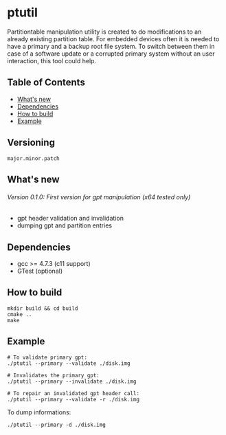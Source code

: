 # ptutil
Partitiontable manipulation utility is created to do modifications to
an already existing partition table. For embedded devices often it is
needed to have a primary and a backup root file system. To switch between
them in case of a software update or a corrupted primary system without an user
interaction, this tool could help.

## Table of Contents
- [What's new](#whats-new)
- [Dependencies](#dependencies)
- [How to build](#how-to-build)
- [Example](#example)

## Versioning

```
major.minor.patch
```

## What's new

###### Version 0.1.0: First version for gpt manipulation (x64 tested only)
* gpt header validation and invalidation
* dumping gpt and partition entries

## Dependencies

* gcc >= 4.7.3 (c11 support)
* GTest (optional)

## How to build

```
mkdir build && cd build
cmake ..
make
```

## Example

```
# To validate primary gpt:
./ptutil --primary --validate ./disk.img

# Invalidates the primary gpt:
./ptutil --primary --invalidate ./disk.img

# To repair an invalidated gpt header call:
./ptutil --primary --validate -r ./disk.img
```

To dump informations:
```
./ptutil --primary -d ./disk.img
```
